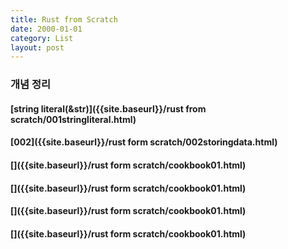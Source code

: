 ```yaml
---
title: Rust from Scratch
date: 2000-01-01
category: List
layout: post
---
```


### 개념 정리

#### [string literal(&str)]({{site.baseurl}}/rust from scratch/001stringliteral.html)

#### [002]({{site.baseurl}}/rust form scratch/002storingdata.html)

#### []({{site.baseurl}}/rust form scratch/cookbook01.html)

#### []({{site.baseurl}}/rust form scratch/cookbook01.html)

#### []({{site.baseurl}}/rust form scratch/cookbook01.html)

#### []({{site.baseurl}}/rust form scratch/cookbook01.html)
